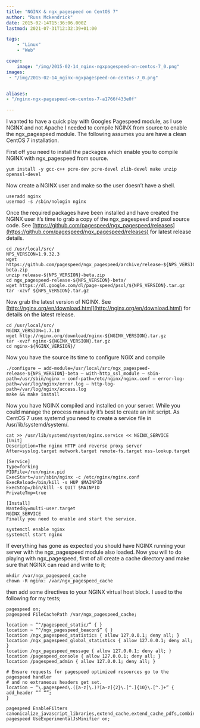 ```yaml
---
title: "NGINX & ngx_pagespeed on CentOS 7"
author: "Russ Mckendrick"
date: 2015-02-14T15:36:06.000Z
lastmod: 2021-07-31T12:32:39+01:00

tags:
    - "Linux"
    - "Web"

cover:
    image: "/img/2015-02-14_nginx-ngxpagespeed-on-centos-7_0.png" 
images:
 - "/img/2015-02-14_nginx-ngxpagespeed-on-centos-7_0.png"


aliases:
- "/nginx-ngx-pagespeed-on-centos-7-a1766f433e0f"

---
```


I wanted to have a quick play with Googles Pagespeed module, as I use NGINX and not Apache I needed to compile NGINX from source to enable the ngx_pagespeed module. The following assumes you are have a clean CentOS 7 installation.

First off you need to install the packages which enable you to compile NGINX with ngx_pagespeed from source.

```
yum install -y gcc-c++ pcre-dev pcre-devel zlib-devel make unzip openssl-devel
```

Now create a NGINX user and make so the user doesn’t have a shell.

```
useradd nginx
usermod -s /sbin/nologin nginx
```

Once the required packages have been installed and have created the NGINX user it’s time to grab a copy of the ngx_pagespeed and psol source code. See [https://github.com/pagespeed/ngx_pagespeed/releases](https://github.com/pagespeed/ngx_pagespeed/releases) for latest release details.

```
cd /usr/local/src/
NPS_VERSION=1.9.32.3
wget https://github.com/pagespeed/ngx_pagespeed/archive/release-${NPS_VERSION}-beta.zip
unzip release-${NPS_VERSION}-beta.zip
cd ngx_pagespeed-release-${NPS_VERSION}-beta/
wget https://dl.google.com/dl/page-speed/psol/${NPS_VERSION}.tar.gz
tar -xzvf ${NPS_VERSION}.tar.gz
```

Now grab the latest version of NGINX. See [http://nginx.org/en/download.html](http://nginx.org/en/download.html) for details on the latest release.

```
cd /usr/local/src/
NGINX_VERSION=1.7.10
wget http://nginx.org/download/nginx-${NGINX_VERSION}.tar.gz
tar -xvzf nginx-${NGINX_VERSION}.tar.gz
cd nginx-${NGINX_VERSION}/
```

Now you have the source its time to configure NGIX and compile

```
./configure — add-module=/usr/local/src/ngx_pagespeed-release-${NPS_VERSION}-beta — with-http_ssl_module — sbin-path=/usr/sbin/nginx — conf-path=/etc/nginx/nginx.conf — error-log-path=/var/log/nginx/error.log — http-log-path=/var/log/nginx/access.log
make && make install
```

Now you have NGINX compiled and installed on your server. While you could manage the process manually it’s best to create an init script. As CentOS 7 uses systemd you need to create a service file in /usr/lib/systemd/system/.

```
cat >> /usr/lib/systemd/system/nginx.service << NGINX_SERVICE
[Unit]
Description=The nginx HTTP and reverse proxy server
After=syslog.target network.target remote-fs.target nss-lookup.target

[Service]
Type=forking
PIDFile=/run/nginx.pid
ExecStart=/usr/sbin/nginx -c /etc/nginx/nginx.conf
ExecReload=/bin/kill -s HUP $MAINPID
ExecStop=/bin/kill -s QUIT $MAINPID
PrivateTmp=true

[Install]
WantedBy=multi-user.target
NGINX_SERVICE
Finally you need to enable and start the service.

systemctl enable nginx
systemctl start nginx
```

If everything has gone as expected you should have NGINX running your server with the ngx_pagespeed module also loaded. Now you will to do playing with ngx_pagespeed, first of all create a cache directory and make sure that NGINX can read and write to it;

```
mkdir /var/ngx_pagespeed_cache
chown -R nginx: /var/ngx_pagespeed_cache
```

then add some directives to your NGINX virtual host block. I used to the following for my tests;

```
pagespeed on;
pagespeed FileCachePath /var/ngx_pagespeed_cache;

location ~ “^/pagespeed_static/” { }
location ~ “^/ngx_pagespeed_beacon$” { }
location /ngx_pagespeed_statistics { allow 127.0.0.1; deny all; }
location /ngx_pagespeed_global_statistics { allow 127.0.0.1; deny all; }
location /ngx_pagespeed_message { allow 127.0.0.1; deny all; }
location /pagespeed_console { allow 127.0.0.1; deny all; }
location /pagespeed_admin { allow 127.0.0.1; deny all; }

# Ensure requests for pagespeed optimized resources go to the pagespeed handler
# and no extraneous headers get set.
location ~ “\.pagespeed\.([a-z]\.)?[a-z]{2}\.[^.]{10}\.[^.]+” {
add_header “” “”;
}

pagespeed EnableFilters canonicalize_javascript_libraries,extend_cache,extend_cache_pdfs,combine_css,combine_javascript,move_css_above_scripts,insert_dns_prefetch,rewrite_javascript,rewrite_images,prioritize_critical_css,rewrite_css,rewrite_style_attributes,convert_meta_tags,lazyload_images,collapse_whitespace,move_css_to_head,remove_comments,remove_quotes,inline_css,inline_javascript;
pagespeed UseExperimentalJsMinifier on;
```